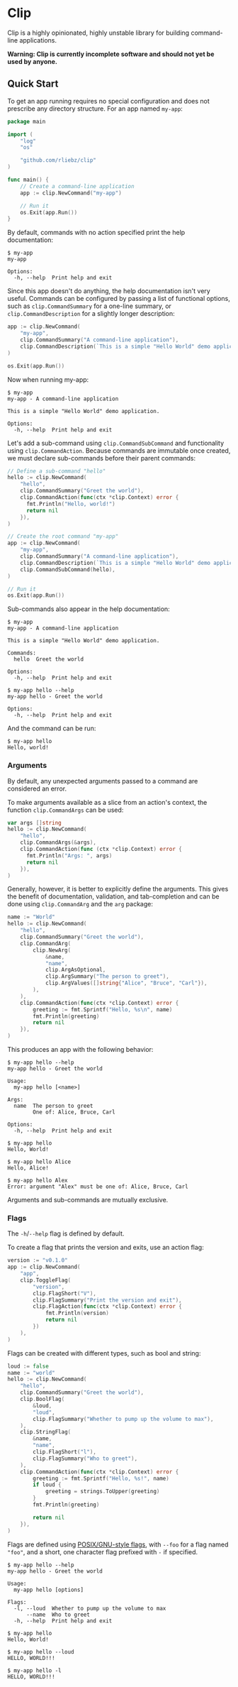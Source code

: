 # Clip

Clip is a highly opinionated, highly unstable library for building command-line
applications.

**Warning: Clip is currently incomplete software and should not yet be used by
anyone.**

## Quick Start

To get an app running requires no special configuration and does not prescribe
any directory structure. For an app named `my-app`:

```go
package main

import (
	"log"
	"os"

	"github.com/rliebz/clip"
)

func main() {
	// Create a command-line application
	app := clip.NewCommand("my-app")

	// Run it
	os.Exit(app.Run())
}
```

By default, commands with no action specified print the help documentation:

```console
$ my-app
my-app

Options:
  -h, --help  Print help and exit
```

Since this app doesn't do anything, the help documentation isn't very useful.
Commands can be configured by passing a list of functional options, such as
`clip.CommandSummary` for a one-line summary, or `clip.CommandDescription` for
a slightly longer description:

```go
app := clip.NewCommand(
	"my-app",
	clip.CommandSummary("A command-line application"),
	clip.CommandDescription(`This is a simple "Hello World" demo application.`),
)

os.Exit(app.Run())
```

Now when running my-app:

```console
$ my-app
my-app - A command-line application

This is a simple "Hello World" demo application.

Options:
  -h, --help  Print help and exit
```

Let's add a sub-command using `clip.CommandSubCommand` and functionality using
`clip.CommandAction`. Because commands are immutable once created, we must
declare sub-commands before their parent commands:

```go
// Define a sub-command "hello"
hello := clip.NewCommand(
	"hello",
	clip.CommandSummary("Greet the world"),
	clip.CommandAction(func(ctx *clip.Context) error {
	  fmt.Println("Hello, world!")
	  return nil
	}),
)

// Create the root command "my-app"
app := clip.NewCommand(
	"my-app",
	clip.CommandSummary("A command-line application"),
	clip.CommandDescription(`This is a simple "Hello World" demo application.`),
	clip.CommandSubCommand(hello),
)

// Run it
os.Exit(app.Run())
```

Sub-commands also appear in the help documentation:

```console
$ my-app
my-app - A command-line application

This is a simple "Hello World" demo application.

Commands:
  hello  Greet the world

Options:
  -h, --help  Print help and exit

$ my-app hello --help
my-app hello - Greet the world

Options:
  -h, --help  Print help and exit
```

And the command can be run:

```console
$ my-app hello
Hello, world!
```

### Arguments

By default, any unexpected arguments passed to a command are considered an
error.

To make arguments available as a slice from an action's context, the function
`clip.CommandArgs` can be used:

```go
var args []string
hello := clip.NewCommand(
	"hello",
	clip.CommandArgs(&args),
	clip.CommandAction(func (ctx *clip.Context) error {
	  fmt.Println("Args: ", args)
	  return nil
	}),
)
```

Generally, however, it is better to explicitly define the arguments. This gives
the benefit of documentation, validation, and tab-completion and can be done
using `clip.CommandArg` and the `arg` package:

```go
name := "World"
hello := clip.NewCommand(
	"hello",
	clip.CommandSummary("Greet the world"),
	clip.CommandArg(
		clip.NewArg(
			&name,
			"name",
			clip.ArgAsOptional,
			clip.ArgSummary("The person to greet"),
			clip.ArgValues([]string{"Alice", "Bruce", "Carl"}),
		),
	),
	clip.CommandAction(func(ctx *clip.Context) error {
		greeting := fmt.Sprintf("Hello, %s\n", name)
		fmt.Println(greeting)
		return nil
	}),
)
```

This produces an app with the following behavior:

```console
$ my-app hello --help
my-app hello - Greet the world

Usage:
  my-app hello [<name>]

Args:
  name  The person to greet
        One of: Alice, Bruce, Carl

Options:
  -h, --help  Print help and exit

$ my-app hello
Hello, World!

$ my-app hello Alice
Hello, Alice!

$ my-app hello Alex
Error: argument "Alex" must be one of: Alice, Bruce, Carl
```

Arguments and sub-commands are mutually exclusive.

### Flags

The `-h`/`--help` flag is defined by default.

To create a flag that prints the version and exits, use an action flag:

```go
version := "v0.1.0"
app := clip.NewCommand(
	"app",
	clip.ToggleFlag(
		"version",
		clip.FlagShort("V"),
		clip.FlagSummary("Print the version and exit"),
		clip.FlagAction(func(ctx *clip.Context) error {
			fmt.Println(version)
			return nil
		})
	),
)
```

Flags can be created with different types, such as bool and string:

```go
loud := false
name := "world"
hello := clip.NewCommand(
	"hello",
	clip.CommandSummary("Greet the world"),
	clip.BoolFlag(
		&loud,
		"loud",
		clip.FlagSummary("Whether to pump up the volume to max"),
	),
	clip.StringFlag(
		&name,
		"name",
		clip.FlagShort("l"),
		clip.FlagSummary("Who to greet"),
	),
	clip.CommandAction(func(ctx *clip.Context) error {
		greeting := fmt.Sprintf("Hello, %s!", name)
		if loud {
			greeting = strings.ToUpper(greeting)
		}
		fmt.Println(greeting)

		return nil
	}),
)
```

Flags are defined using [POSIX/GNU-style flags][gnu-flags], with `--foo` for a
flag named `"foo"`, and a short, one character flag prefixed with `-` if
specified.

```console
$ my-app hello --help
my-app hello - Greet the world

Usage:
  my-app hello [options]

Flags:
  -l, --loud  Whether to pump up the volume to max
      --name  Who to greet
  -h, --help  Print help and exit

$ my-app hello
Hello, World!

$ my-app hello --loud
HELLO, WORLD!!!

$ my-app hello -l
HELLO, WORLD!!!
```


[gnu-flags]: https://www.gnu.org/software/libc/manual/html_node/Argument-Syntax.html
